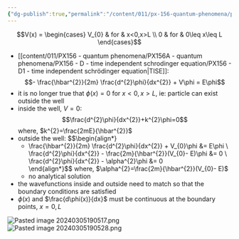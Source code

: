 ```yaml
---
{"dg-publish":true,"permalink":"/content/011/px-156-quantum-phenomena/px-156-a-quantum-phenomena/px-156-d-time-independent-schrodinger-equation/px-156-d3-finite-potential-well/","noteIcon":"1","created":"2024-11-25T10:50:32.000+00:00","updated":"2024-11-26T20:02:20.082+00:00"}
---
```


$$V(x) = \begin{cases} 
    V_{0} & for & x<0,x>L \\
    0 & for & 0\leq x\leq L
\end{cases}$$
- [[content/011/PX156 - quantum phenomena/PX156A - quantum phenomena/PX156 - D - time independent schrodinger equation/PX156 - D1 - time independent schrödinger equation\|TISE]]: 
$$- \frac{\hbar^{2}}{2m} \frac{d^{2}\phi}{dx^{2}} + V\phi = E\phi$$
- it is no longer true that $\phi(x)=0$ for $x<0,x>L$, ie: particle can exist outside the well
- inside the well, $V=0$: 
$$\frac{d^{2}\phi}{dx^{2}}+k^{2}\phi=0$$
	where, $k^{2}=\frac{2mE}{\hbar^{2}}$
- outside the well: 
$$\begin{align*}
	- \frac{\hbar^{2}}{2m} \frac{d^{2}\phi}{dx^{2}} + V_{0}\phi &= E\phi \\
	\frac{d^{2}\phi}{dx^{2}} - \frac{2m}{\hbar^{2}}(V_{0}- E)\phi &= 0 \\
	\frac{d^{2}\phi}{dx^{2}} - \alpha^{2}\phi &= 0		
\end{align*}$$
	where, $\alpha^{2}=\frac{2m}{\hbar^{2}}(V_{0}- E)$
	- no analytical solution
- the wavefunctions inside and outside need to match so that the boundary conditions are satisfied
- $\phi(x)$ and $\frac{d\phi(x)}{dx}$ must be continuous at the boundary points, $x=0,L$

![Pasted image 20240305190517.png](/img/user/pics/Pasted%20image%2020240305190517.png)
![Pasted image 20240305190528.png](/img/user/pics/Pasted%20image%2020240305190528.png)
